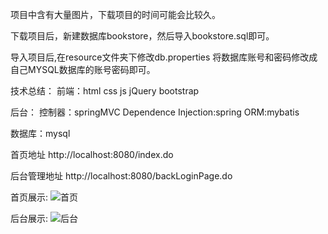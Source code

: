项目中含有大量图片，下载项目的时间可能会比较久。

下载项目后，新建数据库bookstore，然后导入bookstore.sql即可。

导入项目后,在resource文件夹下修改db.properties 将数据库账号和密码修改成自己MYSQL数据库的账号密码即可。

技术总结：
前端：html css js jQuery bootstrap

后台：
  控制器：springMVC 
  Dependence Injection:spring
  ORM:mybatis

数据库：mysql

首页地址 http://localhost:8080/index.do

后台管理地址 http://localhost:8080/backLoginPage.do

首页展示:
![首页](https://github.com/Laverrr/bookstore/blob/master/index.jpg)

后台展示:
![后台](https://github.com/Laverrr/bookstore/blob/master/admin.jpg)
